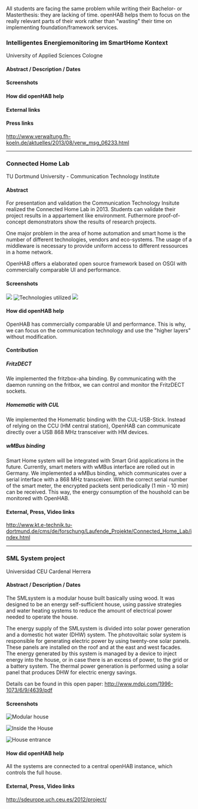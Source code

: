 All students are facing the same problem while writing their Bachelor- or Masterthesis: they are lacking of time. openHAB helps them to focus on the really relevant parts of their work rather than "wasting" their time on implementing foundation/framework services.

### Intelligentes Energiemonitoring im SmartHome Kontext

University of Applied Sciences Cologne

#### Abstract / Description / Dates

#### Screenshots

#### How did openHAB help

#### External links

#### Press links

http://www.verwaltung.fh-koeln.de/aktuelles/2013/08/verw_msg_06233.html

***

### Connected Home Lab

TU Dortmund University - Communication Technology Institute

#### Abstract
For presentation and validation the Communication Technology Insitute realized the Connected Home Lab in 2013. Students can validate their project results in a appartement like environment. Futhermore proof-of-concept demonstrators show the results of research projects.

One major problem in the area of home automation and smart home is the number of different technologies, vendors and eco-systems. The usage of a middleware is necessary to provide uniform access to different ressources in a home network. 

OpenHAB offers a elaborated open source framework based on OSGI with commercially comparable UI and performance.

#### Screenshots
![](http://www.kt.e-technik.tu-dortmund.de/cms/Medienpool/forschung/projekte/living_lab/livinglab_foto3.jpg)
![Technologies utilized](http://www.kt.e-technik.tu-dortmund.de/cms/Medienpool/forschung/projekte/living_lab/livinglab_com.jpg)
![](http://www.kt.e-technik.tu-dortmund.de/cms/Medienpool/forschung/projekte/living_lab/livinglab.jpg)

#### How did openHAB help

OpenHAB has commercially comparable UI and performance. This is why, we can focus on the communication technology and use the "higher layers" without modification.
#### Contribution
##### FritzDECT
We implemented the fritzbox-aha binding. By communicating with the daemon running on the fritbox, we can control and monitor the FritzDECT sockets.
##### Homematic with CUL
We implemented the Homematic binding with the CUL-USB-Stick. Instead of relying on the CCU (HM central station), OpenHAB can communicate directly over a USB 868 MHz transceiver with HM devices.
##### wMBus binding
Smart Home system will be integrated with Smart Grid applications in the future. Currently, smart meters with wMBus interface are rolled out in Germany. We implemented a wMBus binding, which communicates over a serial interface with a 868 MHz transceiver. With the correct serial number of the smart meter, the encrypted packets sent periodically (1 min - 10 min) can be received. This way, the energy consumption of the houshold can be monitored with OpenHAB.
#### External, Press, Video links
http://www.kt.e-technik.tu-dortmund.de/cms/de/forschung/Laufende_Projekte/Connected_Home_Lab/index.html

***

### SML System project

Universidad CEU Cardenal Herrera

#### Abstract / Description / Dates

The SMLsystem is a modular house built basically using wood. It was designed to be an energy self-sufficient house, using passive strategies and water heating systems to reduce the amount of electrical power needed to operate the house.

The energy supply of the SMLsystem is divided into solar power generation and a domestic hot water (DHW) system. The photovoltaic solar system is responsible for generating electric power by using twenty-one solar panels. These panels are installed on the roof and at the east and west facades. The energy generated by this system is managed by a device to inject energy into the house, or in case there is an excess of power, to the grid or a battery system. The thermal power generation is performed using a solar panel that produces DHW for electric energy savings.

Details can be found in this open paper: http://www.mdpi.com/1996-1073/6/9/4639/pdf

#### Screenshots

![Modular house](http://sdeurope.uch.ceu.es/2012/wp-content/uploads/2012/08/anim_SML_system.gif)

![Inside the House](http://sdeurope.uch.ceu.es/2012/wp-content/uploads/2012/09/cocinaIMG_7755_v11-532x590.jpg)

![House entrance](http://sdeurope.uch.ceu.es/2012/wp-content/uploads/2012/09/SMLsystem_SDE_ext_BG_03_IMG_7764_v1.jpg)

#### How did openHAB help

All the systems are connected to a central openHAB instance, which controls the full house.

#### External, Press, Video links

http://sdeurope.uch.ceu.es/2012/project/
